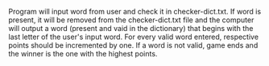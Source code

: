 Program will input word from user and check it in checker-dict.txt. If word is present, it will be removed from the checker-dict.txt file and the computer will output a word (present and vaid in the dictionary) that begins with the last letter of the user's input word. For every valid word entered, respective points should be incremented by one. If a word is not valid, game ends and the winner is the one with the highest points.
